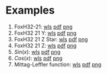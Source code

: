 # Examples
1. FoxH32-21: [wls](./FoxH32-21-Z.wls) [pdf](./FoxH32-21-Z_output.pdf) [png](./FoxH32-21-Z_output.png)
2. FoxH32 21 Y: [wls](FoxH32-21-Y.wls) [pdf](FoxH32-21-Y_output.pdf) [png](FoxH32-21-Y_output.png)
3. FoxH32 21 Z Star: [wls](FoxH32-21-Z-Star.wls) [pdf](FoxH32-21-Z-Star_output.pdf) [png](FoxH32-21-Z-Star_output.png)
4. FoxH32 21 Z: [wls](FoxH32-21-Z.wls) [pdf](FoxH32-21-Z_output.pdf) [png](FoxH32-21-Z_output.png)
5. $Sin(x)$: [wls](FoxH-Sin.wls) [pdf](FoxH-Sin_output.pdf) [png](FoxH-Sin_output.png)
6. $Cos(x)$: [wls](FoxH-Cos.wls) [pdf](FoxH-Cos_output.pdf) [png](FoxH-Cos_output.png)
7. Mittag-Leffler function: [wls](FoxH-Mittag-Leffler.wls) [pdf](FoxH-Mittag-Leffler_output.pdf) [png](FoxH-Mittag-Leffler_output.png)
